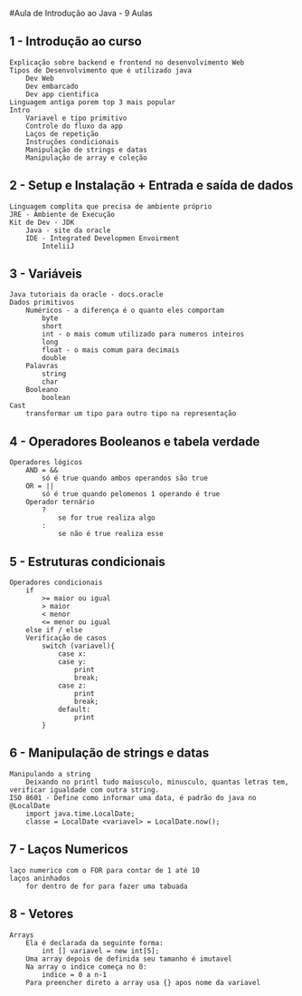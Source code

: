 #Aula de Introdução ao Java - 9 Aulas

## 1 - Introdução ao curso
    Explicação sobre backend e frontend no desenvolvimento Web
    Tipos de Desenvolvimento que é utilizado java
        Dev Web
        Dev embarcado
        Dev app cientifica
    Linguagem antiga porem top 3 mais popular
    Intro
        Variavel e tipo primitivo
        Controle do fluxo da app
        Laços de repetição
        Instruções condicionais
        Manipulação de strings e datas
        Manipulação de array e coleção

## 2 - Setup e Instalação + Entrada e saída de dados
    Linguagem complita que precisa de ambiente próprio
    JRE - Ambiente de Execução
    Kit de Dev - JDK
        Java - site da oracle
        IDE - Integrated Developmen Envoirment
            InteliiJ

## 3 - Variáveis
    Java tutoriais da oracle - docs.oracle
    Dados primitivos
        Numéricos - a diferença é o quanto eles comportam
            byte
            short
            int - o mais comum utilizado para numeros inteiros
            long
            float - o mais comum para decimais
            double
        Palavras
            string
            char
        Booleano
            boolean
    Cast 
        transformar um tipo para outro tipo na representação

## 4 - Operadores Booleanos e tabela verdade
    Operadores lógicos
        AND = &&
            só é true quando ambos operandos são true
        OR = || 
            só é true quando pelomenos 1 operando é true
        Operador ternário
            ?
                se for true realiza algo
            :
                se não é true realiza esse

## 5 - Estruturas condicionais
    Operadores condicionais
        if 
            >= maior ou igual
            > maior
            < menor
            <= menor ou igual
        else if / else
        Verificação de casos
            switch (variavel){
                case x:
                case y:
                    print
                    break;
                case z:
                    print
                    break;
                default:
                    print
            }

## 6 - Manipulação de strings e datas
    Manipulando a string
        Deixando no printl tudo maiusculo, minusculo, quantas letras tem, verificar igualdade com outra string.
    ISO 8601 - Define como informar uma data, é padrão do java no @LocalDate
        import java.time.LocalDate;
        classe = LocalDate <variavel> = LocalDate.now();

## 7 - Laços Numericos 
    laço numerico com o FOR para contar de 1 até 10
    laços aninhados 
        for dentro de for para fazer uma tabuada

## 8 - Vetores
    Arrays 
        Ela é declarada da seguinte forma:
            int [] variavel = new int[5];
        Uma array depois de definida seu tamanho é imutavel
        Na array o indice começa no 0: 
            indice = 0 a n-1
        Para preencher direto a array usa {} apos nome da variavel